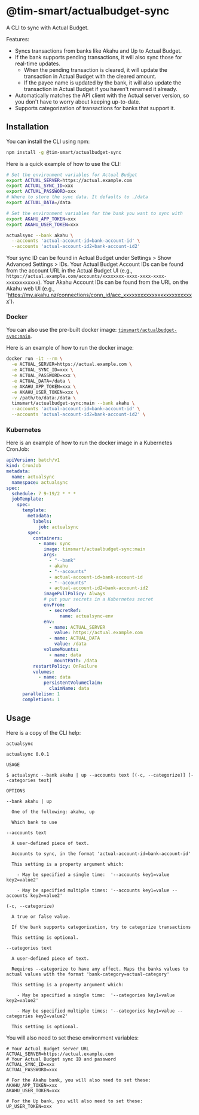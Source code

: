 # @tim-smart/actualbudget-sync

A CLI to sync with Actual Budget.

Features:

- Syncs transactions from banks like Akahu and Up to Actual Budget.
- If the bank supports pending transactions, it will also sync those for
  real-time updates.
  - When the pending transaction is cleared, it will update the transaction
    in Actual Budget with the cleared amount.
  - If the payee name is updated by the bank, it will also update the
    transaction in Actual Budget if you haven't renamed it already.
- Automatically matches the API client with the Actual server version, so you
  don't have to worry about keeping up-to-date.
- Supports categorization of transactions for banks that support it.

## Installation

You can install the CLI using npm:

```bash
npm install -g @tim-smart/actualbudget-sync
```

Here is a quick example of how to use the CLI:

```bash
# Set the environment variables for Actual Budget
export ACTUAL_SERVER=https://actual.example.com
export ACTUAL_SYNC_ID=xxx
export ACTUAL_PASSWORD=xxx
# Where to store the sync data. It defaults to ./data
export ACTUAL_DATA=/data

# Set the environment variables for the bank you want to sync with
export AKAHU_APP_TOKEN=xxx
export AKAHU_USER_TOKEN=xxx

actualsync --bank akahu \
  --accounts 'actual-account-id=bank-account-id' \
  --accounts 'actual-account-id2=bank-account-id2'
```

Your sync ID can be found in Actual Budget under Settings > Show Advanced Settings > IDs.
Your Actual Budget Account IDs can be found from the account URL in the Actual Budget UI (e.g., `https://actual.example.com/accounts/xxxxxxxx-xxxx-xxxx-xxxx-xxxxxxxxxxxx`).
Your Akahu Account IDs can be found from the URL on the Akahu web UI (e.g., 'https://my.akahu.nz/connections/conn_id/acc_xxxxxxxxxxxxxxxxxxxxxxxxx').

### Docker

You can also use the pre-built docker image: [`timsmart/actualbudget-sync:main`](https://hub.docker.com/r/timsmart/actualbudget-sync).

Here is an example of how to run the docker image:

```bash
docker run -it --rm \
  -e ACTUAL_SERVER=https://actual.example.com \
  -e ACTUAL_SYNC_ID=xxx \
  -e ACTUAL_PASSWORD=xxx \
  -e ACTUAL_DATA=/data \
  -e AKAHU_APP_TOKEN=xxx \
  -e AKAHU_USER_TOKEN=xxx \
  -v /path/to/data:/data \
  timsmart/actualbudget-sync:main --bank akahu \
  --accounts 'actual-account-id=bank-account-id' \
  --accounts 'actual-account-id2=bank-account-id2' \
```

### Kubernetes

Here is an example of how to run the docker image in a Kubernetes CronJob:

```yaml
apiVersion: batch/v1
kind: CronJob
metadata:
  name: actualsync
  namespace: actualsync
spec:
  schedule: 7 9-19/2 * * *
  jobTemplate:
    spec:
      template:
        metadata:
          labels:
            job: actualsync
        spec:
          containers:
            - name: sync
              image: timsmart/actualbudget-sync:main
              args:
                - "--bank"
                - akahu
                - "--accounts"
                - actual-account-id=bank-account-id
                - "--accounts"
                - actual-account-id2=bank-account-id2
              imagePullPolicy: Always
              # put your secrets in a Kubernetes secret
              envFrom:
                - secretRef:
                    name: actualsync-env
              env:
                - name: ACTUAL_SERVER
                  value: https://actual.example.com
                - name: ACTUAL_DATA
                  value: /data
              volumeMounts:
                - name: data
                  mountPath: /data
          restartPolicy: OnFailure
          volumes:
            - name: data
              persistentVolumeClaim:
                claimName: data
      parallelism: 1
      completions: 1
```

## Usage

Here is a copy of the CLI help:

```
actualsync

actualsync 0.0.1

USAGE

$ actualsync --bank akahu | up --accounts text [(-c, --categorize)] [--categories text]

OPTIONS

--bank akahu | up

  One of the following: akahu, up

  Which bank to use

--accounts text

  A user-defined piece of text.

  Accounts to sync, in the format 'actual-account-id=bank-account-id'

  This setting is a property argument which:

    - May be specified a single time:  '--accounts key1=value key2=value2'

    - May be specified multiple times: '--accounts key1=value --accounts key2=value2'

(-c, --categorize)

  A true or false value.

  If the bank supports categorization, try to categorize transactions

  This setting is optional.

--categories text

  A user-defined piece of text.

  Requires --categorize to have any effect. Maps the banks values to actual values with the format 'bank-category=actual-category'

  This setting is a property argument which:

    - May be specified a single time:  '--categories key1=value key2=value2'

    - May be specified multiple times: '--categories key1=value --categories key2=value2'

  This setting is optional.
```

You will also need to set these environment variables:

```
# Your Actual Budget server URL
ACTUAL_SERVER=https://actual.example.com
# Your Actual Budget sync ID and password
ACTUAL_SYNC_ID=xxx
ACTUAL_PASSWORD=xxx

# For the Akahu bank, you will also need to set these:
AKAHU_APP_TOKEN=xxx
AKAHU_USER_TOKEN=xxx

# For the Up bank, you will also need to set these:
UP_USER_TOKEN=xxx
```
